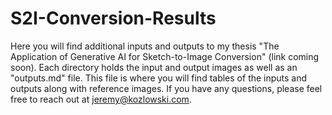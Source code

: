 # S2I-Conversion-Results

Here you will find additional inputs and outputs to my thesis "The Application of Generative AI for Sketch-to-Image Conversion" (link coming soon). Each directory holds the input and output images as well as an "outputs.md" file. This file is where you will find tables of the inputs and outputs along with reference images. If you have any questions, please feel free to reach out at jeremy@kozlowski.com.